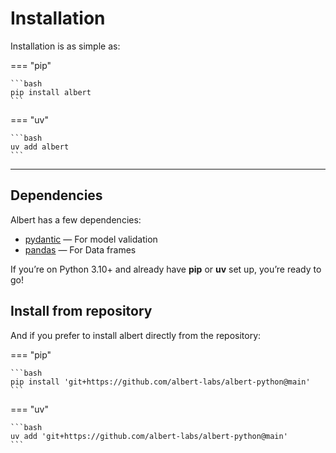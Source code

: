 # Installation

Installation is as simple as:

=== "pip"

    ```bash
    pip install albert
    ```

=== "uv"

    ```bash
    uv add albert
    ```

---

## Dependencies

Albert has a few dependencies:

- [pydantic](https://pypi.org/project/pydantic/) — For model validation
- [pandas](https://pypi.org/project/pandas/) — For Data frames

If you’re on Python 3.10+ and already have **pip** or **uv** set up, you’re ready to go!

## Install from repository

And if you prefer to install albert directly from the repository:

=== "pip"

    ```bash
    pip install 'git+https://github.com/albert-labs/albert-python@main'
    ```

=== "uv"

    ```bash
    uv add 'git+https://github.com/albert-labs/albert-python@main'
    ```
